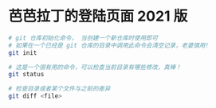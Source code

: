 # 芭芭拉丁的登陆页面 2021 版

```bash
# git 仓库初始化命令， 当创建一个新仓库时使用即可
# 如果在一个已经是 git 仓库的目录中调用此命令会清空记录，老婆慎用!
git init

# 这是一个很有用的命令，可以检查当前目录有哪些修改，真棒！
git status

# 检查目录或者某个文件与之前的差异
git diff <file>
```
